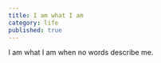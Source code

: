 ```yaml
---
title: I am what I am
category: life
published: true
---
```


I am
what I am
when no words
describe me.
